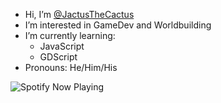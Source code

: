 - Hi, I’m [@JactusTheCactus](https://github.com/JactusTheCactus)
- I’m interested in GameDev and Worldbuilding
- I’m currently learning:
  - JavaScript
  - GDScript
- Pronouns: He/Him/His
<!--
- I’m looking to collaborate on ...
- How to reach me ...
- Fun fact: ...
-->
![Spotify Now Playing](https://spotify-github-profile.vercel.app/api/view?uid=JactusTheCactus&cover_image=true&theme=default&bar_color=53b14f&bar_color_cover=false)
